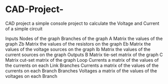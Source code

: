 # CAD-Project-

CAD project
a simple console project to calculate the Voltage and Current of a simple circuit

Inputs
Nodes of the graph
Branches of the graph
A Matrix
the values of the graph
Zb Matrix
the values of the resistors on the graph
Eb Matrix
the values of the voltage sources on the graph
Ib Matrix
the values of the current sources on the graph
Outputs
B Matrix
tie-set matrix of the graph
C Matrix
cut-set matrix of the graph
Loop Currents
a matrix of the values of the currents on each Link
Branches Currents
a matrix of the values of the currents on each Branch
Branches Voltages
a matrix of the values of the voltages on each Branch
